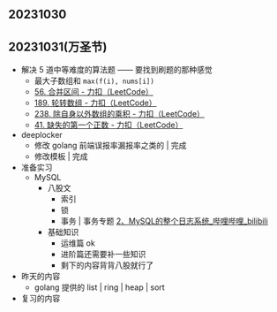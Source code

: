 ## 20231030

## 20231031(万圣节)

- 解决 5 道中等难度的算法题 —— 要找到刷题的那种感觉
	- 最大子数组和 `max(f(i), nums[i])`
	- [56. 合并区间 - 力扣（LeetCode）](https://leetcode.cn/problems/merge-intervals/description/?envType=study-plan-v2&envId=top-100-liked)
	- [189. 轮转数组 - 力扣（LeetCode）](https://leetcode.cn/problems/rotate-array/description/?envType=study-plan-v2&envId=top-100-liked)
	- [238. 除自身以外数组的乘积 - 力扣（LeetCode）](https://leetcode.cn/problems/product-of-array-except-self/description/?envType=study-plan-v2&envId=top-100-liked)
	- [41. 缺失的第一个正数 - 力扣（LeetCode）](https://leetcode.cn/problems/first-missing-positive/description/?envType=study-plan-v2&envId=top-100-liked)
- deeplocker
	- 修改 golang 前端误报率漏报率之类的 | 完成
	- 修改模板 | 完成
- 准备实习
	- MySQL
		- 八股文
			- 索引
			- 锁
			- 事务 | 事务专题 [2、MySQL的整个日志系统_哔哩哔哩_bilibili](https://www.bilibili.com/video/BV17Y41117iV/?p=2&spm_id_from=pageDriver&vd_source=25509bb582bc4a25d86d871d5cdffca3)
		- 基础知识
			- 运维篇 ok
			- 进阶篇还需要补一些知识
			- 剩下的内容背背八股就行了
- 昨天的内容
	- golang 提供的 list | ring | heap | sort
- 复习的内容
